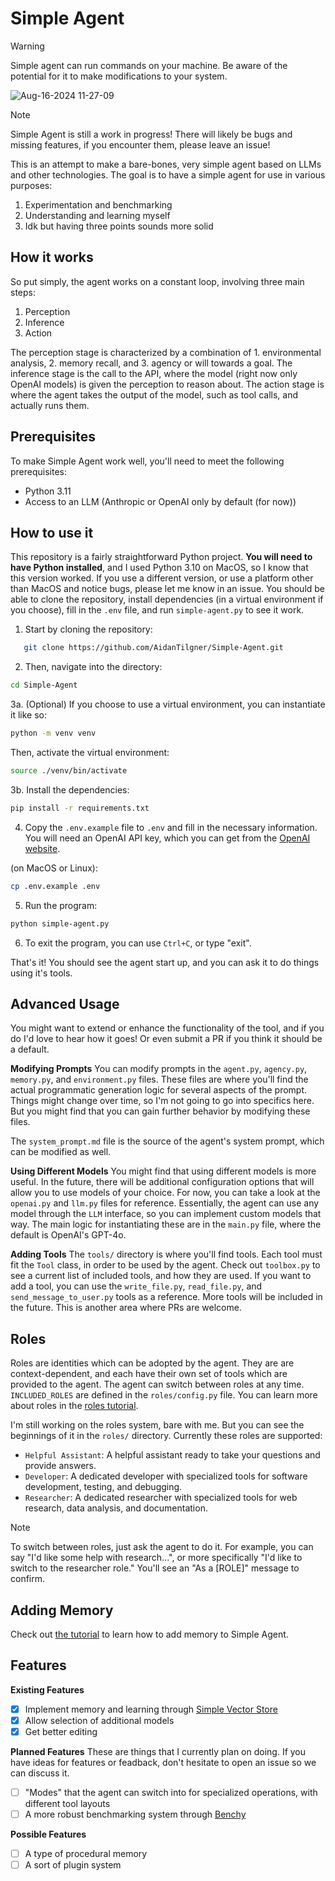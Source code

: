 # Simple Agent

> [!warning]
> Simple agent can run commands on your machine. Be aware of the potential for it to make modifications to your system.

![Aug-16-2024 11-27-09](https://github.com/user-attachments/assets/3bb43a56-0501-4759-b3b0-ac459f53f692)

> [!note]
> Simple Agent is still a work in progress! There will likely be bugs and missing features, if you encounter them, please leave an issue!

This is an attempt to make a bare-bones, very simple agent based on LLMs and other technologies. The goal is to have a simple agent for use in various purposes:

1. Experimentation and benchmarking
2. Understanding and learning myself
3. Idk but having three points sounds more solid

## How it works

So put simply, the agent works on a constant loop, involving three main steps:

1. Perception
2. Inference
3. Action

The perception stage is characterized by a combination of 1. environmental analysis, 2. memory recall, and 3. agency or will towards a goal. The inference stage is the call to the API, where the model (right now only OpenAI models) is given the perception to reason about. The action stage is where the agent takes the output of the model, such as tool calls, and actually runs them.

## Prerequisites
To make Simple Agent work well, you'll need to meet the following prerequisites:
- Python 3.11
- Access to an LLM (Anthropic or OpenAI only by default (for now))

## How to use it

This repository is a fairly straightforward Python project. **You will need to have Python installed**, and I used Python 3.10 on MacOS, so I know that this version worked. If you use a different version, or use a platform other than MacOS and notice bugs, please let me know in an issue. You should be able to clone the repository, install dependencies (in a virtual environment if you choose), fill in the `.env` file, and run `simple-agent.py` to see it work.

1. Start by cloning the repository:

```bash
   git clone https://github.com/AidanTilgner/Simple-Agent.git
```

2. Then, navigate into the directory:

```bash
cd Simple-Agent
```

3a. (Optional) If you choose to use a virtual environment, you can instantiate it like so:

```bash
python -m venv venv
```

Then, activate the virtual environment:

```bash
source ./venv/bin/activate
```

3b. Install the dependencies:

```bash
pip install -r requirements.txt
```

4. Copy the `.env.example` file to `.env` and fill in the necessary information. You will need an OpenAI API key, which you can get from the [OpenAI website](https://platform.openai.com/api-keys).

(on MacOS or Linux):

```bash
cp .env.example .env
```

5. Run the program:

```bash
python simple-agent.py
```

6. To exit the program, you can use `Ctrl+C`, or type "exit".

That's it! You should see the agent start up, and you can ask it to do things using it's tools.

## Advanced Usage

You might want to extend or enhance the functionality of the tool, and if you do I'd love to hear how it goes! Or even submit a PR if you think it should be a default.

**Modifying Prompts**
You can modify prompts in the `agent.py`, `agency.py`, `memory.py`, and `environment.py` files. These files are where you'll find the actual programmatic generation logic for several aspects of the prompt. Things might change over time, so I'm not going to go into specifics here. But you might find that you can gain further behavior by modifying these files.

The `system_prompt.md` file is the source of the agent's system prompt, which can be modified as well.

**Using Different Models**
You might find that using different models is more useful. In the future, there will be additional configuration options that will allow you to use models of your choice. For now, you can take a look at the `openai.py` and `llm.py` files for reference. Essentially, the agent can use any model through the `LLM` interface, so you can implement custom models that way. The main logic for instantiating these are in the `main.py` file, where the default is OpenAI's GPT-4o.

**Adding Tools**
The `tools/` directory is where you'll find tools. Each tool must fit the `Tool` class, in order to be used by the agent. Check out `toolbox.py` to see a current list of included tools, and how they are used. If you want to add a tool, you can use the `write_file.py`, `read_file.py`, and `send_message_to_user.py` tools as a reference. More tools will be included in the future. This is another area where PRs are welcome.

## Roles
Roles are identities which can be adopted by the agent. They are are context-dependent, and each have their own set of tools which are provided to the agent. The agent can switch between roles at any time. `INCLUDED_ROLES` are defined in the `roles/config.py` file. You can learn more about roles in the [roles tutorial](/documentation/adding-a-role.md).

I'm still working on the roles system, bare with me. But you can see the beginnings of it in the `roles/` directory. Currently these roles are supported:
- `Helpful Assistant`: A helpful assistant ready to take your questions and provide answers.
- `Developer`: A dedicated developer with specialized tools for software development, testing, and debugging.
- `Researcher`: A dedicated researcher with specialized tools for web research, data analysis, and documentation.

> [!note]
> To switch between roles, just ask the agent to do it. For example, you can say "I'd like some help with research...", or more specifically "I'd like to switch to the researcher role." You'll see an "As a [ROLE]" message to confirm.

## Adding Memory
Check out [the tutorial](/documentation/adding-memory.md) to learn how to add memory to Simple Agent.

## Features
**Existing Features**
- [x] Implement memory and learning through [Simple Vector Store](https://github.com/AidanTilgner/Simple-Vector-Store)
- [x] Allow selection of additional models
- [x] Get better editing

**Planned Features**
These are things that I currently plan on doing. If you have ideas for features or feadback, don't hesitate to open an issue so we can discuss it.
- [ ] "Modes" that the agent can switch into for specialized operations, with different tool layouts
- [ ] A more robust benchmarking system through [Benchy](https://github.com/AidanTilgner/Benchy)

**Possible Features**
- [ ] A type of procedural memory
- [ ] A sort of plugin system
